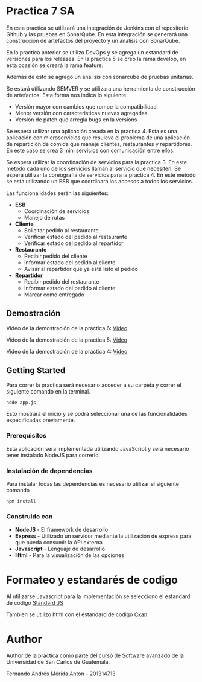 # Practica 7 SA

En esta practica se utilizará una integración de Jenkins con el repositorio Github y las pruebas en SonarQube. En esta integración se generará una construcción de artefactos del proyecto y un analisis con SonarQube.

En la practica anterior se utilizo DevOps y se agrega un estandard de versiones para los releases. En la practica 5 se creo la rama develop, en esta ocasión se creará la rama feature.

Además de esto se agrego un analisis con sonarcube de pruebas unitarias. 

Se estará utilizando SEMVER y se utilizara una herramienta de construcción de artefactos. Esta forma nos indica lo siguiente:

* Versión mayor con cambios que rompe la compatibilidad 
* Menor versión con caracteristicas nuevas agregadas 
* Versión de patch que arregla bugs en la versións 

Se espera utilizar una aplicación creada en la practica 4. Esta es una aplicación con microservicios que resuleva el problema de una aplicación de repartición de comida que maneje clientes, restaurantes y repartidores. En este caso se crea 3 mini servicios con comunicación entre ellos. 

Se espera utilizar la coordinación de servicios para la practica 3. En este metodo cada uno de los servicios llaman al servicio que necesiten. Se espera utilizar la coreografía de servicios para la practica 4. En este metodo se esta utilizando un ESB que coordinará los accesos a todos los servicios.

Las funcionalidades serán las siguientes:
* **ESB**
    * Coordinación de servicios
    * Manejo de rutas
* **Cliente**
    * Solicitar pedido al restaurante
    * Verificar estado del pedido al restaurante
    * Verificar estado del pedido al repartidor
* **Restaurante**
    * Recibir pedido del cliente
    * Informar estado del pedido al cliente
    * Avisar al repartidor que ya está listo el pedido
* **Repartidor**
    * Recibir pedido del restaurante
    * Informar estado del pedido al cliente
    * Marcar como entregado

## Demostración

Video de la demostración de la practica 6:
[Video](https://youtu.be/0BUWUHwjf5k)

Video de la demostración de la practica 5:
[Video](https://youtu.be/nnvDeYU_gec)

Video de la demostración de la practica 4:
[Video](https://youtu.be/IhvOnv_bFNw)


## Getting Started

Para correr la practica será necesario acceder a su carpeta y correr el siguiente comando en la terminal.
```
node app.js
```
Esto mostrará el inicio y se podrá seleccionar una de las funcionalidades especificadas previamente. 


### Prerequisitos

Esta aplicación sera implementada utilizando JavaScript y será necesario tener instalado NodeJS para correrlo.

### Instalación de dependencias

Para instalar todas las dependencias es necesario utilizar el siguiente comando
```
npm install
```

### Construido con

* **NodeJS** - El framework de desarrollo
* **Express** - Utilizado un servidor mediante la utilización de express para que pueda consumir la API externa
* **Javascript** - Lenguaje de desarrollo
* **Html** - Para la visualización de las opciones

# Formateo y estandarés de codigo

Al utilizarse Javascript para la implementación se selecciono el estandard de codigo [Standard JS](https://standardjs.com/)

Tambien se utilizo html con el estandard de codigo [Ckan](https://docs.ckan.org/en/2.8/contributing/html.html)

# Author

Author de la practica como parte del curso de Software avanzado de la Universidad de San Carlos de Guatemala.

Fernando Andrés Mérida Antón - 201314713